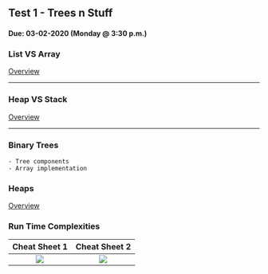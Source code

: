 ## Test 1 - Trees n Stuff
#### Due:  03-02-2020 (Monday @ 3:30 p.m.)

### List VS Array

[Overview](../../Lectures/04-ListVsArray/README.md)

---

### Heap VS Stack

[Overview](../../Lectures/05-StackVsHeap/README.md)

--- 

### Binary Trees

    - Tree components
    - Array implementation

### Heaps

[Overview](../../Lectures/06-Heaps/README.md)

### Run Time Complexities

|  Cheat Sheet 1 | Cheat Sheet 2 |
|:---------:|:---------------:|
| [<img src="https://cs.msutexas.edu/~griffin/zcloud/zcloud-files/bigoh_cheet_sheet_2020_thumb.png">](https://cs.msutexas.edu/~griffin/zcloud/zcloud-files/bigoh_cheet_sheet_2020.png) | [<img src="https://cs.msutexas.edu/~griffin/zcloud/zcloud-files/bigoh_cheet_sheet_2_2020_thumb.png">](https://cs.msutexas.edu/~griffin/zcloud/zcloud-files/bigoh_cheet_sheet_2_2020.png)